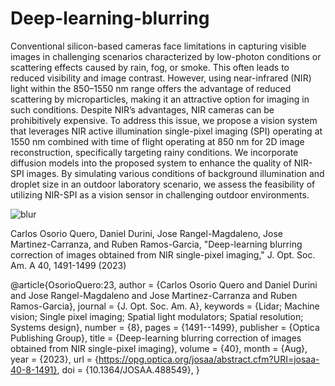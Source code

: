 # Deep-learning-blurring

Conventional silicon-based cameras face limitations in capturing visible images in challenging scenarios characterized by low-photon conditions or scattering effects caused by rain, fog, or smoke. This often leads to reduced visibility and image contrast. However, using near-infrared (NIR) light within the 850–1550 nm range offers the advantage of reduced scattering by microparticles, making it an attractive option for imaging in such conditions. Despite NIR’s advantages, NIR cameras can be prohibitively expensive. To address this issue, we propose a vision system that leverages NIR active illumination single-pixel imaging (SPI) operating at 1550 nm combined with time of flight operating at 850 nm for 2D image reconstruction, specifically targeting rainy conditions. We incorporate diffusion models into the proposed system to enhance the quality of NIR-SPI images. By simulating various conditions of background illumination and droplet size in an outdoor laboratory scenario, we assess the feasibility of utilizing NIR-SPI as a vision sensor in challenging outdoor environments.

![blur](https://github.com/1Px-Vision/Deep-learning-blurring/assets/150855410/4887f23b-3e87-4baf-9ea4-812529d84074)


Carlos Osorio Quero, Daniel Durini, Jose Rangel-Magdaleno, Jose Martinez-Carranza, and Ruben Ramos-Garcia, "Deep-learning blurring correction of images obtained from NIR single-pixel imaging," J. Opt. Soc. Am. A 40, 1491-1499 (2023)


@article{OsorioQuero:23,
author = {Carlos Osorio Quero and Daniel Durini and Jose Rangel-Magdaleno and Jose Martinez-Carranza and Ruben Ramos-Garcia},
journal = {J. Opt. Soc. Am. A},
keywords = {Lidar; Machine vision; Single pixel imaging; Spatial light modulators; Spatial resolution; Systems design},
number = {8},
pages = {1491--1499},
publisher = {Optica Publishing Group},
title = {Deep-learning blurring correction of images obtained from NIR single-pixel imaging},
volume = {40},
month = {Aug},
year = {2023},
url = {https://opg.optica.org/josaa/abstract.cfm?URI=josaa-40-8-1491},
doi = {10.1364/JOSAA.488549},
}

